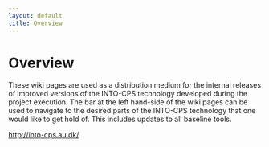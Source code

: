 ```yaml
---
layout: default
title: Overview
---
```



# Overview

These wiki pages are used as a distribution medium for the internal releases of improved versions of the INTO-CPS technology developed during the project execution. The bar at the left hand-side of the wiki pages can be used to navigate to the desired parts of the INTO-CPS technology that one would like to get hold of. This includes updates to all baseline tools.

http://into-cps.au.dk/

